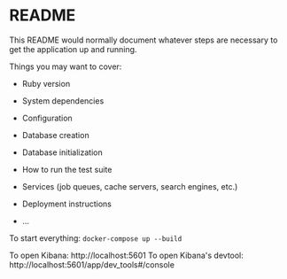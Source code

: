 # README

This README would normally document whatever steps are necessary to get the
application up and running.

Things you may want to cover:

* Ruby version

* System dependencies

* Configuration

* Database creation

* Database initialization

* How to run the test suite

* Services (job queues, cache servers, search engines, etc.)

* Deployment instructions

* ...

To start everything: `docker-compose up --build`

To open Kibana: http://localhost:5601
To open Kibana's devtool: http://localhost:5601/app/dev_tools#/console